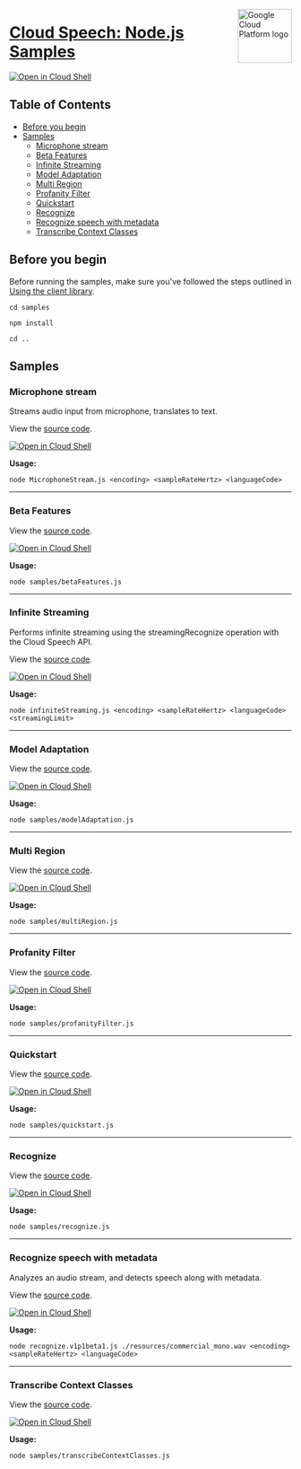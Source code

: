 [//]: # "This README.md file is auto-generated, all changes to this file will be lost."
[//]: # "To regenerate it, use `python -m synthtool`."
<img src="https://avatars2.githubusercontent.com/u/2810941?v=3&s=96" alt="Google Cloud Platform logo" title="Google Cloud Platform" align="right" height="96" width="96"/>

# [Cloud Speech: Node.js Samples](https://github.com/googleapis/nodejs-speech)

[![Open in Cloud Shell][shell_img]][shell_link]



## Table of Contents

* [Before you begin](#before-you-begin)
* [Samples](#samples)
  * [Microphone stream](#microphone-stream)
  * [Beta Features](#beta-features)
  * [Infinite Streaming](#infinite-streaming)
  * [Model Adaptation](#model-adaptation)
  * [Multi Region](#multi-region)
  * [Profanity Filter](#profanity-filter)
  * [Quickstart](#quickstart)
  * [Recognize](#recognize)
  * [Recognize speech with metadata](#recognize-speech-with-metadata)
  * [Transcribe Context Classes](#transcribe-context-classes)

## Before you begin

Before running the samples, make sure you've followed the steps outlined in
[Using the client library](https://github.com/googleapis/nodejs-speech#using-the-client-library).

`cd samples`

`npm install`

`cd ..`

## Samples



### Microphone stream

Streams audio input from microphone, translates to text.

View the [source code](https://github.com/googleapis/nodejs-speech/blob/master/samples/MicrophoneStream.js).

[![Open in Cloud Shell][shell_img]](https://console.cloud.google.com/cloudshell/open?git_repo=https://github.com/googleapis/nodejs-speech&page=editor&open_in_editor=samples/MicrophoneStream.js,samples/README.md)

__Usage:__


`node MicrophoneStream.js <encoding> <sampleRateHertz> <languageCode>`


-----




### Beta Features

View the [source code](https://github.com/googleapis/nodejs-speech/blob/master/samples/betaFeatures.js).

[![Open in Cloud Shell][shell_img]](https://console.cloud.google.com/cloudshell/open?git_repo=https://github.com/googleapis/nodejs-speech&page=editor&open_in_editor=samples/betaFeatures.js,samples/README.md)

__Usage:__


`node samples/betaFeatures.js`


-----




### Infinite Streaming

Performs infinite streaming using the streamingRecognize operation with the Cloud Speech API.

View the [source code](https://github.com/googleapis/nodejs-speech/blob/master/samples/infiniteStreaming.js).

[![Open in Cloud Shell][shell_img]](https://console.cloud.google.com/cloudshell/open?git_repo=https://github.com/googleapis/nodejs-speech&page=editor&open_in_editor=samples/infiniteStreaming.js,samples/README.md)

__Usage:__


`node infiniteStreaming.js <encoding> <sampleRateHertz> <languageCode> <streamingLimit>`


-----




### Model Adaptation

View the [source code](https://github.com/googleapis/nodejs-speech/blob/master/samples/modelAdaptation.js).

[![Open in Cloud Shell][shell_img]](https://console.cloud.google.com/cloudshell/open?git_repo=https://github.com/googleapis/nodejs-speech&page=editor&open_in_editor=samples/modelAdaptation.js,samples/README.md)

__Usage:__


`node samples/modelAdaptation.js`


-----




### Multi Region

View the [source code](https://github.com/googleapis/nodejs-speech/blob/master/samples/multiRegion.js).

[![Open in Cloud Shell][shell_img]](https://console.cloud.google.com/cloudshell/open?git_repo=https://github.com/googleapis/nodejs-speech&page=editor&open_in_editor=samples/multiRegion.js,samples/README.md)

__Usage:__


`node samples/multiRegion.js`


-----




### Profanity Filter

View the [source code](https://github.com/googleapis/nodejs-speech/blob/master/samples/profanityFilter.js).

[![Open in Cloud Shell][shell_img]](https://console.cloud.google.com/cloudshell/open?git_repo=https://github.com/googleapis/nodejs-speech&page=editor&open_in_editor=samples/profanityFilter.js,samples/README.md)

__Usage:__


`node samples/profanityFilter.js`


-----




### Quickstart

View the [source code](https://github.com/googleapis/nodejs-speech/blob/master/samples/quickstart.js).

[![Open in Cloud Shell][shell_img]](https://console.cloud.google.com/cloudshell/open?git_repo=https://github.com/googleapis/nodejs-speech&page=editor&open_in_editor=samples/quickstart.js,samples/README.md)

__Usage:__


`node samples/quickstart.js`


-----




### Recognize

View the [source code](https://github.com/googleapis/nodejs-speech/blob/master/samples/recognize.js).

[![Open in Cloud Shell][shell_img]](https://console.cloud.google.com/cloudshell/open?git_repo=https://github.com/googleapis/nodejs-speech&page=editor&open_in_editor=samples/recognize.js,samples/README.md)

__Usage:__


`node samples/recognize.js`


-----




### Recognize speech with metadata

Analyzes an audio stream, and detects speech along with metadata.

View the [source code](https://github.com/googleapis/nodejs-speech/blob/master/samples/recognize.v1p1beta1.js).

[![Open in Cloud Shell][shell_img]](https://console.cloud.google.com/cloudshell/open?git_repo=https://github.com/googleapis/nodejs-speech&page=editor&open_in_editor=samples/recognize.v1p1beta1.js,samples/README.md)

__Usage:__


`node recognize.v1p1beta1.js ./resources/commercial_mono.wav <encoding> <sampleRateHertz> <languageCode>`


-----




### Transcribe Context Classes

View the [source code](https://github.com/googleapis/nodejs-speech/blob/master/samples/transcribeContextClasses.js).

[![Open in Cloud Shell][shell_img]](https://console.cloud.google.com/cloudshell/open?git_repo=https://github.com/googleapis/nodejs-speech&page=editor&open_in_editor=samples/transcribeContextClasses.js,samples/README.md)

__Usage:__


`node samples/transcribeContextClasses.js`






[shell_img]: https://gstatic.com/cloudssh/images/open-btn.png
[shell_link]: https://console.cloud.google.com/cloudshell/open?git_repo=https://github.com/googleapis/nodejs-speech&page=editor&open_in_editor=samples/README.md
[product-docs]: https://cloud.google.com/speech-to-text/docs/
